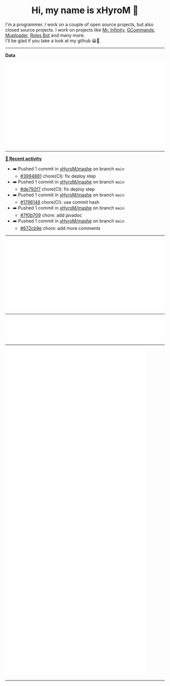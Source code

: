 <p align="center">
    <!-- <img src="https://avatars.githubusercontent.com/u/56601352" width="192" alt="hyro's pfp" /> -->
    <h1 align="center">Hi, my name is xHyroM 👋</h1>
</p>

I'm a programmer. I work on a couple of open source projects, but also closed source projects. I work on projects like [Mr. Infinity](https://discord.com/oauth2/authorize?client_id=720321585625694239&scope=bot%20applications.commands&permissions=8&redirect_uri=https://blobs.gq/imanager&prompt=consent&response_type=code), [GCommands](https://github.com/Garlic-Team/GCommands), [Muploader](https://github.com/xHyroM/Muploader), [Roles Bot](https://github.com/xHyroM/roles-bot) and many more.  
I'll be glad if you take a look at my github 😀👀.

___
**Data**

<img src="https://github.com/xHyroM/xHyroM/blob/master/.cache/base.svg">

___

**[📰 Recent activity](https://github.com/xHyroM)**
* ➡️ Pushed 1 commit in [xHyroM/mashe](https://github.com/xHyroM/mashe) on branch `main`
  * [#3994881](https://github.com/xHyroM/mashe/commit/3994881) chore(CI): fix deploy step
* ➡️ Pushed 1 commit in [xHyroM/mashe](https://github.com/xHyroM/mashe) on branch `main`
  * [#de792f7](https://github.com/xHyroM/mashe/commit/de792f7) chore(CI): fix deploy step
* ➡️ Pushed 1 commit in [xHyroM/mashe](https://github.com/xHyroM/mashe) on branch `main`
  * [#1796148](https://github.com/xHyroM/mashe/commit/1796148) chore(CI): use commit hash
* ➡️ Pushed 1 commit in [xHyroM/mashe](https://github.com/xHyroM/mashe) on branch `main`
  * [#7f0b709](https://github.com/xHyroM/mashe/commit/7f0b709) chore: add javadoc
* ➡️ Pushed 1 commit in [xHyroM/mashe](https://github.com/xHyroM/mashe) on branch `main`
  * [#672cb9e](https://github.com/xHyroM/mashe/commit/672cb9e) chore: add more comments


___

<img src="https://github.com/xHyroM/xHyroM/blob/master/.cache/isocalendar.svg">

___

<img src="https://github.com/xHyroM/xHyroM/blob/master/.cache/languages.svg">

___

<img src="https://github.com/xHyroM/xHyroM/blob/master/.cache/achievements.svg">

___
